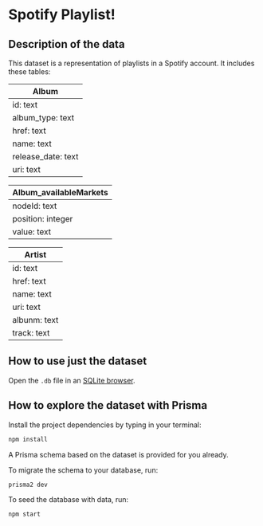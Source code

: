 # Spotify Playlist!

## Description of the data

This dataset is a representation of playlists in a Spotify account.  It includes these tables:

|Album              |
|-------------------| 
|id: text           |
|album_type: text   |
|href: text         |
|name: text         |
|release_date: text |
|uri: text          |

|Album_availableMarkets|
|----------------------| 
|nodeId: text          |
|position: integer     |
|value: text           |

|Artist        |
|--------------| 
|id: text      |
|href: text    |
|name: text    |
|uri: text     |
|albunm: text  |
|track: text   |


## How to use just the dataset

Open the `.db` file in an [SQLite browser](https://sqliteonline.com/).

## How to explore the dataset with Prisma

Install the project dependencies by typing in your terminal:

```sh
npm install
```

A Prisma schema based on the dataset is provided for you already. 

To migrate the schema to your database, run:

```sh
prisma2 dev
```

To seed the database with data, run:

```sh
npm start
```